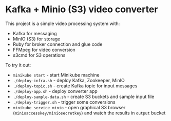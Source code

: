 # Kafka + Minio (S3) video converter

This project is a simple video processing system with:
* Kafka for messaging
* MinIO (S3) for storage
* Ruby for broker connection and glue code
* FFMpeg for video conversion
* s3cmd for S3 operations

To try it out:

* `minikube start` - start Minikube machine
* `./deploy-infra.sh` - deploy Kafka, Zookeeper, MinIO
* `./deploy-topic.sh` - create Kafka topic for input messages
* `./deploy-app.sh` - deploy converter app
* `./deploy-sample-data.sh` - create S3 buckets and sample input file
* `./deploy-trigger.sh` - trigger some conversions
* `minikube service minio` - open graphical S3 browser (`minioaccesskey/miniosecretkey`) and watch the results in `output` bucket

